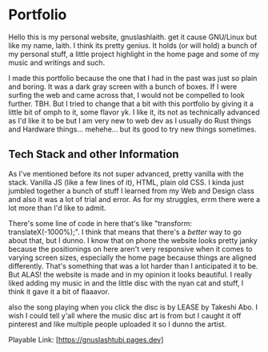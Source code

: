 # Portfolio

Hello this is my personal website, gnuslashlaith. get it cause GNU/Linux but like my name, laith. I think its pretty genius. It holds (or will hold) a bunch of my personal stuff, a little project highlight in the home page
and some of my music and writings and such. 

I made this portfolio because the one that I had in the past was just so plain and boring. It was a dark gray screen with a bunch of boxes. If I were surfing the web and came across that, I would not be compelled to look further.
TBH. But I tried to change that a bit with this portfolio by giving it a little bit of omph to it, some flavor yk. I like it, its not as technically advanced as I'd like it to be but I am very new to web dev as I usually do 
Rust things and Hardware things... mehehe... but its good to try new things sometimes.

## Tech Stack and other Information

As I've mentioned before its not super advanced, pretty vanilla with the stack. Vanilla JS (like a few lines of it), HTML, plain old CSS. I kinda just jumbled together a bunch of stuff I learned from my Web and Design class
and also it was a lot of trial and error. As for my struggles, errm there were a lot more than I'd like to admit. 

There's some line of code in here that's like "transform: translateX(-1000%);". I think that means that there's a *better* way to go about that, but I dunno. I know that on phone the website looks pretty janky because the positionings
on here aren't very responsive when it comes to varying screen sizes, especially the home page because things are aligned differently. That's something that was a lot harder than I anticipated it to be. But ALAS! the website is made and 
in my opinion it looks beautiful. I really liked adding my music in and the little disc with the nyan cat and stuff, I think it gave it a bit of flaaavor. 


also the song playing when you click the disc is by LEASE by Takeshi Abo. I wish I could tell y'all where the music disc art is from but I caught it off pinterest and like multiple people uploaded it so I dunno the artist. 


Playable Link: [https://gnuslashtubi.pages.dev]



